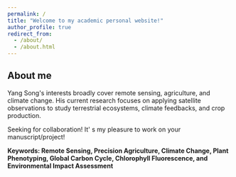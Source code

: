 ```yaml
---
permalink: /
title: "Welcome to my academic personal website!"
author_profile: true
redirect_from: 
  - /about/
  - /about.html
---
```

## About me
Yang Song's interests broadly cover remote sensing, agriculture, and climate change. His current research focuses on applying satellite observations to study terrestrial ecosystems, climate feedbacks, and crop production.

Seeking for collaboration! It' s my pleasure to work on your manuscript/project!

**Keywords: Remote Sensing, Precision Agriculture, Climate Change, Plant Phenotyping, Global Carbon Cycle, Chlorophyll Fluorescence, and Environmental Impact Assessment**



